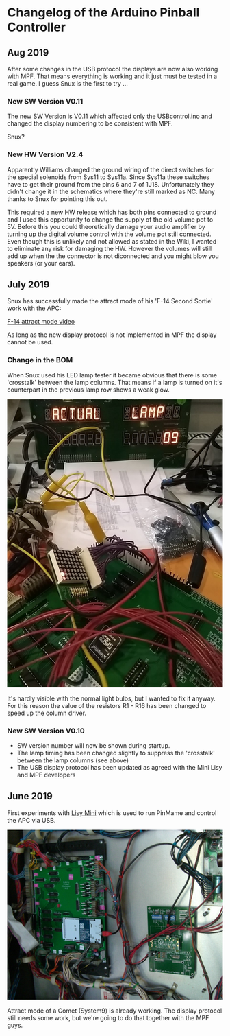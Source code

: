 # Changelog of the Arduino Pinball Controller

## Aug 2019

After some changes in the USB protocol the displays are now also working with MPF. That means everything is working and it just must be tested in a real game. I guess Snux is the first to try ...

### New SW Version V0.11

The new SW Version is V0.11 which affected only the USBcontrol.ino and changed the display numbering to be consistent with MPF.

Snux?

### New HW Version V2.4

Apparently Williams changed the ground wiring of the direct switches for the special solenoids from Sys11 to Sys11a. Since Sys11a these switches have to get their ground from the pins 6 and 7 of 1J18. Unfortunately they didn't change it in the schematics where they're still marked as NC. Many thanks to Snux for pointing this out.

This required a new HW release which has both pins connected to ground and I used this opportunity to change the supply of the old volume pot to 5V. Before this you could theoretically damage your audio amplifier by turning up the digital volume control with the volume pot still connected. Even though this is unlikely and not allowed as stated in the Wiki, I wanted to eliminate any risk for damaging the HW. However the volumes will still add up when the the connector is not diconnected and you might blow you speakers (or your ears).

## July 2019

Snux has successfully made the attract mode of his 'F-14 Second Sortie' work with the APC:

[F-14 attract mode video](https://www.youtube.com/embed/XlqPyIdEk2k)

As long as the new display protocol is not implemented in MPF the display cannot be used.

### Change in the BOM

When Snux used his LED lamp tester it became obvious that there is some 'crosstalk' between the lamp columns. That means if a lamp is turned on it's counterpart in the previous lamp row shows a weak glow.

![LampFix](https://github.com/AmokSolderer/APC/blob/AmokWork/DOC/PICS/LampFix.jpg)

It's hardly visible with the normal light bulbs, but I wanted to fix it anyway. For this reason the value of the resistors R1 - R16 has been changed to speed up the column driver.

### New SW Version V0.10

* SW version number will now be shown during startup.
* The lamp timing has been changed slightly to suppress the 'crosstalk' between the lamp columns (see above)
* The USB display protocol has been updated as agreed with the Mini Lisy and MPF developers

## June 2019

First experiments with [Lisy Mini](https://lisy.dev/lisy_mini.html) which is used to run PinMame and control the APC via USB.

![Pic Mini Lisy](https://github.com/AmokSolderer/APC/blob/AmokWork/DOC/PICS/MiniLisy.png)

Attract mode of a Comet (System9) is already working. The display protocol still needs some work, but we're going to do that together with the MPF guys.
